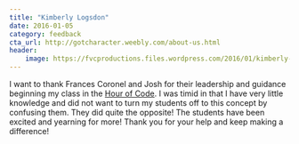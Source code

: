 ```yaml
---
title: "Kimberly Logsdon"
date: 2016-01-05
category: feedback
cta_url: http://gotcharacter.weebly.com/about-us.html
header:
    image: https://fvcproductions.files.wordpress.com/2016/01/kimberly-logsdon.png?h=200
---
```


I want to thank Frances Coronel and Josh for their leadership and guidance beginning my class in the [Hour of Code](https://hourofcode.com/us). I was timid in that I have very little knowledge and did not want to turn my students off to this concept by confusing them. They did quite the opposite! The students have been excited and yearning for more! Thank you for your help and keep making a difference!